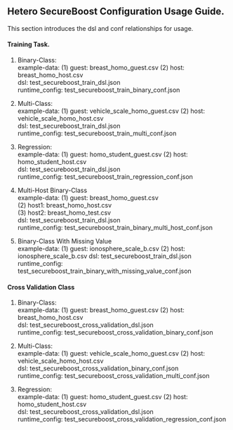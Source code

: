 ## Hetero SecureBoost Configuration Usage Guide.

This section introduces the dsl and conf relationships for usage.

#### Training Task.

1. Binary-Class:  
    example-data: (1) guest: breast_homo_guest.csv  (2) host: breast_homo_host.csv  
    dsl: test_secureboost_train_dsl.json  
    runtime_config: test_secureboost_train_binary_conf.json
     
2. Multi-Class:  
    example-data: (1) guest: vehicle_scale_homo_guest.csv
                  (2) host: vehicle_scale_homo_host.csv  
    dsl: test_secureboost_train_dsl.json  
    runtime_config: test_secureboost_train_multi_conf.json
   
3. Regression:  
    example-data: (1) guest: homo_student_guest.csv
                  (2) host: homo_student_host.csv  
    dsl: test_secureboost_train_dsl.json  
    runtime_config: test_secureboost_train_regression_conf.json
    
4. Multi-Host Binary-Class   
    example-data: (1) guest:  breast_homo_guest.csv  
                  (2) host1:  breast_homo_host.csv  
                  (3) host2:  breast_homo_test.csv  
    dsl: test_secureboost_train_dsl.json  
    runtime_config: test_secureboost_train_binary_multi_host_conf.json
    
5. Binary-Class With Missing Value  
    example-data: (1) guest: ionosphere_scale_b.csv
                  (2) host: ionosphere_scale_b.csv
    dsl: test_secureboost_train_dsl.json  
    runtime_config: test_secureboost_train_binary_with_missing_value_conf.json  
    
#### Cross Validation Class

1. Binary-Class:  
    example-data: (1) guest: breast_homo_guest.csv  (2) host: breast_homo_host.csv  
    dsl: test_secureboost_cross_validation_dsl.json  
    runtime_config: test_secureboost_cross_validation_binary_conf.json 
    
2. Multi-Class:  
    example-data: (1) guest: vehicle_scale_homo_guest.csv
                  (2) host: vehicle_scale_homo_host.csv  
    dsl: test_secureboost_cross_validation_binary_conf.json  
    runtime_config: test_secureboost_cross_validation_multi_conf.json  
    
3. Regression:  
    example-data: (1) guest: homo_student_guest.csv
                  (2) host: homo_student_host.csv  
    dsl: test_secureboost_cross_validation_dsl.json  
    runtime_config: test_secureboost_cross_validation_regression_conf.json